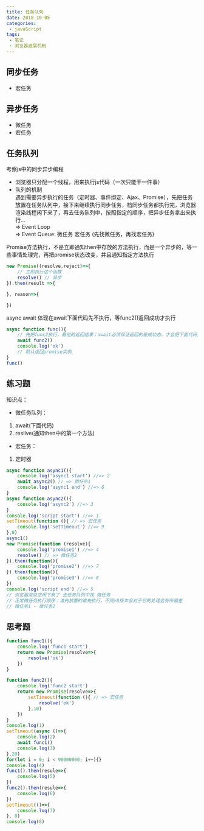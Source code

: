 ```yaml
---
title: 任务队列
date: 2018-10-05
categories:
 - javaScript
tags:
 - 笔记
 - 浏览器底层机制
---
```


## 同步任务
- 宏任务
## 异步任务
- 微任务
- 宏任务
## 任务队列
考察js中的同步异步编程
- 浏览器只分配一个线程，用来执行js代码（一次只能干一件事）
- 队列的机制  
遇到需要异步执行的任务（定时器、事件绑定、Ajax、Promise），先把任务放置在任务队列中，接下来继续执行同步任务，档同步任务都执行完，浏览器渲染线程闲下来了，再去任务队列中，按照指定的顺序，把异步任务拿出来执行...  
=> Event Loop  
=> Event Queue: 微任务 宏任务 (先找微任务，再找宏任务)

Promise方法执行，不是立即通知then中存放的方法执行，而是一个异步的，等一些事情处理完，再把promise状态改变，并且通知指定方法执行
```js
new Promise((resolve,reject)=>{
    // 立即执行这个函数
    resolve() // 异步
}).then(result =>{

}, reason=>{

})
```

async await 体现在await下面代码先不执行，等func2()返回成功才执行
```js
async function func(){
    // 先把func2执行，看他的返回结果；await必须保证返回的是成功态，才会把下面代码执行
    await func2()
    console.log('ok')
    // 默认返回promise实例
}
func()
```

## 练习题
知识点：
- 微任务队列：
1. await(下面代码)
2. resilve(通知then中的第一个方法)
- 宏任务： 
1. 定时器

```js
async function async1(){ 
    console.log('async1 start') //=> 2
    await async2() // => 微任务1
    console.log('async1 end') //=> 6
}
async function async2(){
    console.log('async2') //=> 3
}
console.log('script start') //=> 1
setTimeout(function (){ // => 宏任务
    console.log('setTimeout') //=> 9
},0)
async1()
new Promise(function (resolve){
    console.log('promise1') //=> 4
    resolve() // => 微任务2
}).then(function(){
    console.log('promise2') //=> 7
}).then(function(){
    console.log('promise3') //=> 8
})
console.log('script end') //=> 5
// 浏览器渲染空闲下来了 去任务队列中找 微任务
// 正常微任务执行顺序：谁先放置的谁先执行，不同v8版本会对于它的处理会有所偏差
// 微任务1 - 微任务2
```

## 思考题
```js
function func1(){
    console.log('func1 start')
    return new Promise(resolve=>{
        resolve('ok')
    })
}

function func2(){
    console.log('func2 start')
    return new Promise(resolve=>{
        setTimeout(function (){ // => 宏任务
            resolve('ok')
        },10)
    })
}
console.log(1)
setTimeout(async ()=>{
    console.log(2)
    await func1()
    console.log(3)
},20)
for(let i = 0; i < 90000000; i++){}
console.log(4)
func1().then(resule=>{
    console.log(5)
})
func2().then(resule=>{
    console.log(6)
})
setTimeout(()=>{
    console.log(7)
}, 0)
console.log(8)
```